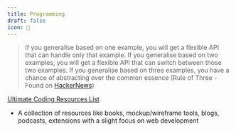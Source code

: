 ```yaml
---
title: Programming
draft: false
icon: 💾
---
```


> If you generalise based on one example, you will get a flexible API that can handle only that example. If you generalise based on two examples, you will get a flexible API that can switch between those two examples. If you generalise based on three examples, you have a chance of abstracting over the common essence (Rule of Three - Found on [HackerNews](https://news.ycombinator.com/item?id=22022466))

[Ultimate Coding Resources List](https://github.com/PizzaPokerGuy/ultimate-coding-resources)
- A collection of resources like books, mockup/wireframe tools, blogs, podcasts, extensions with a slight focus on web development
